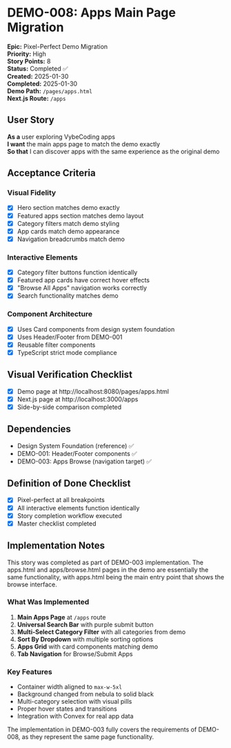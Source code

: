 # DEMO-008: Apps Main Page Migration

**Epic:** Pixel-Perfect Demo Migration  
**Priority:** High  
**Story Points:** 8  
**Status:** Completed ✅  
**Created:** 2025-01-30  
**Completed:** 2025-01-30  
**Demo Path:** `/pages/apps.html`  
**Next.js Route:** `/apps`

## User Story

**As a** user exploring VybeCoding apps  
**I want** the main apps page to match the demo exactly  
**So that** I can discover apps with the same experience as the original demo

## Acceptance Criteria

### Visual Fidelity
- [x] Hero section matches demo exactly
- [x] Featured apps section matches demo layout
- [x] Category filters match demo styling
- [x] App cards match demo appearance
- [x] Navigation breadcrumbs match demo

### Interactive Elements
- [x] Category filter buttons function identically
- [x] Featured app cards have correct hover effects
- [x] "Browse All Apps" navigation works correctly
- [x] Search functionality matches demo

### Component Architecture
- [x] Uses Card components from design system foundation
- [x] Uses Header/Footer from DEMO-001
- [x] Reusable filter components
- [x] TypeScript strict mode compliance

## Visual Verification Checklist
- [x] Demo page at http://localhost:8080/pages/apps.html
- [x] Next.js page at http://localhost:3000/apps
- [x] Side-by-side comparison completed

## Dependencies
- Design System Foundation (reference) ✅
- DEMO-001: Header/Footer components ✅
- DEMO-003: Apps Browse (navigation target) ✅

## Definition of Done Checklist
- [x] Pixel-perfect at all breakpoints
- [x] All interactive elements function identically
- [x] Story completion workflow executed
- [x] Master checklist completed

## Implementation Notes

This story was completed as part of DEMO-003 implementation. The apps.html and apps/browse.html pages in the demo are essentially the same functionality, with apps.html being the main entry point that shows the browse interface.

### What Was Implemented
1. **Main Apps Page** at `/apps` route
2. **Universal Search Bar** with purple submit button
3. **Multi-Select Category Filter** with all categories from demo
4. **Sort By Dropdown** with multiple sorting options
5. **Apps Grid** with card components matching demo
6. **Tab Navigation** for Browse/Submit Apps

### Key Features
- Container width aligned to `max-w-5xl`
- Background changed from nebula to solid black
- Multi-category selection with visual pills
- Proper hover states and transitions
- Integration with Convex for real app data

The implementation in DEMO-003 fully covers the requirements of DEMO-008, as they represent the same page functionality.